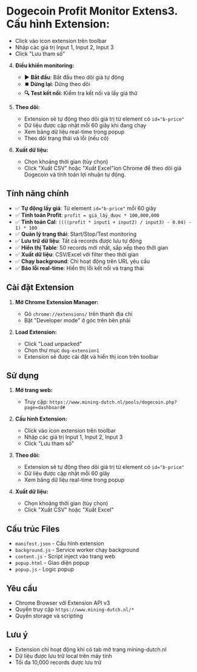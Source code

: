 # Dogecoin Profit Monitor Extens3. **Cấu hình Extension:**
   - Click vào icon extension trên toolbar
   - Nhập các giá trị Input 1, Input 2, Input 3
   - Click "Lưu tham số"

4. **Điều khiển monitoring:**
   - **▶️ Bắt đầu**: Bắt đầu theo dõi giá tự động
   - **⏹️ Dừng lại**: Dừng theo dõi 
   - **🔍 Test kết nối**: Kiểm tra kết nối và lấy giá thử

5. **Theo dõi:**
   - Extension sẽ tự động theo dõi giá trị từ element có `id="b-price"`
   - Dữ liệu được cập nhật mỗi 60 giây khi đang chạy
   - Xem bảng dữ liệu real-time trong popup
   - Theo dõi trạng thái và lỗi (nếu có)

6. **Xuất dữ liệu:**
   - Chọn khoảng thời gian (tùy chọn)
   - Click "Xuất CSV" hoặc "Xuất Excel"ion Chrome để theo dõi giá Dogecoin và tính toán lợi nhuận tự động.

## Tính năng chính

- ✅ **Tự động lấy giá**: Từ element `id="b-price"` mỗi 60 giây
- ✅ **Tính toán Profit**: `profit = giá_lấy_được * 100,000,000`
- ✅ **Tính toán Cal**: `((((profit * input1 + input2) / input3) - 0.04) - 1) * 100`
- ✅ **Quản lý trạng thái**: Start/Stop/Test monitoring
- ✅ **Lưu trữ dữ liệu**: Tất cả records được lưu tự động
- ✅ **Hiển thị Table**: 50 records mới nhất, sắp xếp theo thời gian
- ✅ **Xuất dữ liệu**: CSV/Excel với filter theo thời gian
- ✅ **Chạy background**: Chỉ hoạt động trên URL yêu cầu
- ✅ **Báo lỗi real-time**: Hiển thị lỗi kết nối và trạng thái

## Cài đặt Extension

1. **Mở Chrome Extension Manager:**
   - Gõ `chrome://extensions/` trên thanh địa chỉ
   - Bật "Developer mode" ở góc trên bên phải

2. **Load Extension:**
   - Click "Load unpacked"
   - Chọn thư mục `dog-extension1`
   - Extension sẽ được cài đặt và hiển thị icon trên toolbar

## Sử dụng

1. **Mở trang web:**
   - Truy cập: `https://www.mining-dutch.nl/pools/dogecoin.php?page=dashboard#`

2. **Cấu hình Extension:**
   - Click vào icon extension trên toolbar
   - Nhập các giá trị Input 1, Input 2, Input 3
   - Click "Lưu tham số"

3. **Theo dõi:**
   - Extension sẽ tự động theo dõi giá trị từ element có `id="b-price"`
   - Dữ liệu được cập nhật mỗi 60 giây
   - Xem bảng dữ liệu real-time trong popup

4. **Xuất dữ liệu:**
   - Chọn khoảng thời gian (tùy chọn)
   - Click "Xuất CSV" hoặc "Xuất Excel"

## Cấu trúc Files

- `manifest.json` - Cấu hình extension
- `background.js` - Service worker chạy background
- `content.js` - Script inject vào trang web
- `popup.html` - Giao diện popup
- `popup.js` - Logic popup

## Yêu cầu

- Chrome Browser với Extension API v3
- Quyền truy cập `https://www.mining-dutch.nl/*`
- Quyền storage và scripting

## Lưu ý

- Extension chỉ hoạt động khi có tab mở trang mining-dutch.nl
- Dữ liệu được lưu trữ local trên máy tính
- Tối đa 10,000 records được lưu trữ